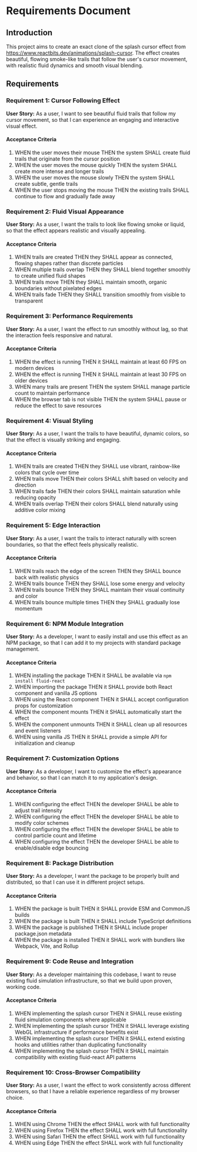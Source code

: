 # Requirements Document

## Introduction

This project aims to create an exact clone of the splash cursor effect from https://www.reactbits.dev/animations/splash-cursor. The effect creates beautiful, flowing smoke-like trails that follow the user's cursor movement, with realistic fluid dynamics and smooth visual blending.

## Requirements

### Requirement 1: Cursor Following Effect

**User Story:** As a user, I want to see beautiful fluid trails that follow my cursor movement, so that I can experience an engaging and interactive visual effect.

#### Acceptance Criteria

1. WHEN the user moves their mouse THEN the system SHALL create fluid trails that originate from the cursor position
2. WHEN the user moves the mouse quickly THEN the system SHALL create more intense and longer trails
3. WHEN the user moves the mouse slowly THEN the system SHALL create subtle, gentle trails
4. WHEN the user stops moving the mouse THEN the existing trails SHALL continue to flow and gradually fade away

### Requirement 2: Fluid Visual Appearance

**User Story:** As a user, I want the trails to look like flowing smoke or liquid, so that the effect appears realistic and visually appealing.

#### Acceptance Criteria

1. WHEN trails are created THEN they SHALL appear as connected, flowing shapes rather than discrete particles
2. WHEN multiple trails overlap THEN they SHALL blend together smoothly to create unified fluid shapes
3. WHEN trails move THEN they SHALL maintain smooth, organic boundaries without pixelated edges
4. WHEN trails fade THEN they SHALL transition smoothly from visible to transparent

### Requirement 3: Performance Requirements

**User Story:** As a user, I want the effect to run smoothly without lag, so that the interaction feels responsive and natural.

#### Acceptance Criteria

1. WHEN the effect is running THEN it SHALL maintain at least 60 FPS on modern devices
2. WHEN the effect is running THEN it SHALL maintain at least 30 FPS on older devices
3. WHEN many trails are present THEN the system SHALL manage particle count to maintain performance
4. WHEN the browser tab is not visible THEN the system SHALL pause or reduce the effect to save resources

### Requirement 4: Visual Styling

**User Story:** As a user, I want the trails to have beautiful, dynamic colors, so that the effect is visually striking and engaging.

#### Acceptance Criteria

1. WHEN trails are created THEN they SHALL use vibrant, rainbow-like colors that cycle over time
2. WHEN trails move THEN their colors SHALL shift based on velocity and direction
3. WHEN trails fade THEN their colors SHALL maintain saturation while reducing opacity
4. WHEN trails overlap THEN their colors SHALL blend naturally using additive color mixing

### Requirement 5: Edge Interaction

**User Story:** As a user, I want the trails to interact naturally with screen boundaries, so that the effect feels physically realistic.

#### Acceptance Criteria

1. WHEN trails reach the edge of the screen THEN they SHALL bounce back with realistic physics
2. WHEN trails bounce THEN they SHALL lose some energy and velocity
3. WHEN trails bounce THEN they SHALL maintain their visual continuity and color
4. WHEN trails bounce multiple times THEN they SHALL gradually lose momentum

### Requirement 6: NPM Module Integration

**User Story:** As a developer, I want to easily install and use this effect as an NPM package, so that I can add it to my projects with standard package management.

#### Acceptance Criteria

1. WHEN installing the package THEN it SHALL be available via `npm install fluid-react`
2. WHEN importing the package THEN it SHALL provide both React component and vanilla JS options
3. WHEN using the React component THEN it SHALL accept configuration props for customization
4. WHEN the component mounts THEN it SHALL automatically start the effect
5. WHEN the component unmounts THEN it SHALL clean up all resources and event listeners
6. WHEN using vanilla JS THEN it SHALL provide a simple API for initialization and cleanup

### Requirement 7: Customization Options

**User Story:** As a developer, I want to customize the effect's appearance and behavior, so that I can match it to my application's design.

#### Acceptance Criteria

1. WHEN configuring the effect THEN the developer SHALL be able to adjust trail intensity
2. WHEN configuring the effect THEN the developer SHALL be able to modify color schemes
3. WHEN configuring the effect THEN the developer SHALL be able to control particle count and lifetime
4. WHEN configuring the effect THEN the developer SHALL be able to enable/disable edge bouncing

### Requirement 8: Package Distribution

**User Story:** As a developer, I want the package to be properly built and distributed, so that I can use it in different project setups.

#### Acceptance Criteria

1. WHEN the package is built THEN it SHALL provide ESM and CommonJS builds
2. WHEN the package is built THEN it SHALL include TypeScript definitions
3. WHEN the package is published THEN it SHALL include proper package.json metadata
4. WHEN the package is installed THEN it SHALL work with bundlers like Webpack, Vite, and Rollup

### Requirement 9: Code Reuse and Integration

**User Story:** As a developer maintaining this codebase, I want to reuse existing fluid simulation infrastructure, so that we build upon proven, working code.

#### Acceptance Criteria

1. WHEN implementing the splash cursor THEN it SHALL reuse existing fluid simulation components where applicable
2. WHEN implementing the splash cursor THEN it SHALL leverage existing WebGL infrastructure if performance benefits exist
3. WHEN implementing the splash cursor THEN it SHALL extend existing hooks and utilities rather than duplicating functionality
4. WHEN implementing the splash cursor THEN it SHALL maintain compatibility with existing fluid-react API patterns

### Requirement 10: Cross-Browser Compatibility

**User Story:** As a user, I want the effect to work consistently across different browsers, so that I have a reliable experience regardless of my browser choice.

#### Acceptance Criteria

1. WHEN using Chrome THEN the effect SHALL work with full functionality
2. WHEN using Firefox THEN the effect SHALL work with full functionality  
3. WHEN using Safari THEN the effect SHALL work with full functionality
4. WHEN using Edge THEN the effect SHALL work with full functionality